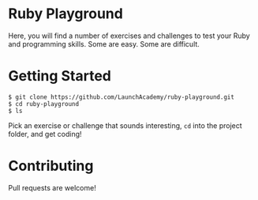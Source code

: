 # Ruby Playground

Here, you will find a number of exercises and challenges to test your Ruby and
programming skills. Some are easy. Some are difficult.

# Getting Started

```no-highlight
$ git clone https://github.com/LaunchAcademy/ruby-playground.git
$ cd ruby-playground
$ ls
```

Pick an exercise or challenge that sounds interesting, `cd` into the project
folder, and get coding!

# Contributing

Pull requests are welcome!
